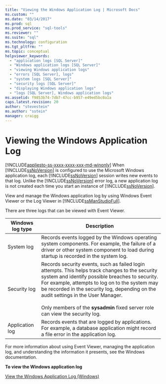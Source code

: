 ```yaml
---
title: "Viewing the Windows Application Log | Microsoft Docs"
ms.custom: ""
ms.date: "03/14/2017"
ms.prod: sql
ms.prod_service: "sql-tools"
ms.reviewer: ""
ms.suite: "sql"
ms.technology: configuration
ms.tgt_pltfrm: ""
ms.topic: conceptual
helpviewer_keywords: 
  - "application logs [SQL Server]"
  - "Windows application logs [SQL Server]"
  - "viewing Windows application logs"
  - "errors [SQL Server], logs"
  - "system logs [SQL Server]"
  - "security logs [SQL Server]"
  - "displaying Windows application logs"
  - "logs [SQL Server], Windows application logs"
ms.assetid: f9853b74-7db7-47cc-b957-e49ed5bc0a1a
caps.latest.revision: 20
author: "stevestein"
ms.author: "sstein"
manager: craigg
---
```

# Viewing the Windows Application Log
[!INCLUDE[appliesto-ss-xxxx-xxxx-xxx-md-winonly](../../includes/appliesto-ss-xxxx-xxxx-xxx-md-winonly.md)]
  When [!INCLUDE[ssNoVersion](../../includes/ssnoversion-md.md)] is configured to use the Microsoft Windows application log, each [!INCLUDE[ssNoVersion](../../includes/ssnoversion-md.md)] session writes new events to that log. Unlike the [!INCLUDE[ssNoVersion](../../includes/ssnoversion-md.md)] error log, a new application log is not created each time you start an instance of [!INCLUDE[ssNoVersion](../../includes/ssnoversion-md.md)].  
  
 View and manage the Windows application log by using Windows Event Viewer or the Log Viewer in [!INCLUDE[ssManStudioFull](../../includes/ssmanstudiofull-md.md)].  
  
 There are three logs that can be viewed with Event Viewer.  
  
|Windows log type|Description|  
|----------------------|-----------------|  
|System log|Records events logged by the Windows operating system components. For example, the failure of a driver or other system component to load during startup is recorded in the system log.|  
|Security log|Records security events, such as failed login attempts. This helps track changes to the security system and identify possible breaches to security. For example, attempts to log on to the system may be recorded in the security log, depending on the audit settings in the User Manager.<br /><br /> Only members of the **sysadmin** fixed server role can view the security log.|  
|Application log|Records events that are logged by applications. For example, a database application might record a file error in the application log.|  
  
 For more information about using Event Viewer, managing the application log, and understanding the information it presents, see the Windows documentation.  
  
 **To view the Windows application log**  
  
 [View the Windows Application Log &#40;Windows&#41;](../../relational-databases/performance/view-the-windows-application-log-windows-10.md)  
  
  

